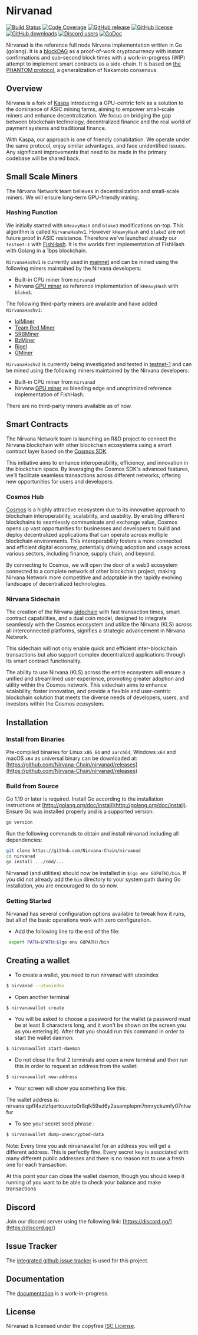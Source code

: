 # Nirvanad

[![Build Status](https://github.com/Nirvana-Chain/nirvanad/actions/workflows/tests.yaml/badge.svg)](https://github.com/Nirvana-Chain/nirvanad/actions/workflows/tests.yaml)
[![Code Coverage](https://codecov.io/gh/Nirvana-Chain/nirvanad/graph/badge.svg)](https://codecov.io/gh/Nirvana-Chain/nirvanad)
[![GitHub release](https://img.shields.io/github/v/release/Nirvana-Chain/nirvanad.svg)](https://github.com/Nirvana-Chain/nirvanad/releases)
[![GitHub license](https://img.shields.io/github/license/Nirvana-Chain/nirvanad.svg)](https://github.com/Nirvana-Chain/nirvanad/blob/master/LICENSE)
[![GitHub downloads](https://img.shields.io/github/downloads/Nirvana-Chain/nirvanad/total.svg)](https://github.com/Nirvana-Chain/nirvanad/releases)
[![Discord users](https://img.shields.io/discord/1169939685280337930.svg)](https://discord.gg/ZPZRvgMJDT)
[![GoDoc](https://img.shields.io/badge/godoc-reference-blue.svg)](http://godoc.org/github.com/Nirvana-Chain/nirvanad/)

Nirvanad is the reference full node Nirvana implementation written in
Go (golang). It is a [blockDAG](https://en.wikipedia.org/wiki/Directed_acyclic_graph)
as a proof-of-work cryptocurrency with instant confirmations and
sub-second block times with a work-in-progress (WIP) attempt to
implement smart contracts as a side-chain. It is based on
[the PHANTOM protocol](https://eprint.iacr.org/2018/104.pdf), a
generalization of Nakamoto consensus.

## Overview

Nirvana is a fork of [Kaspa](https://github.com/kaspanet/kaspad)
introducing a GPU-centric fork as a solution to the dominance of ASIC
mining farms, aiming to empower small-scale miners and enhance
decentralization. We focus on bridging the gap between blockchain
technology, decentralized finance and the real world of payment systems
and traditional finance.

With Kaspa, our approach is one of friendly cohabitation. We operate
under the same protocol, enjoy similar advantages, and face
unidentified issues. Any significant improvements that need to be made
in the primary codebase will be shared back.

## Small Scale Miners

The Nirvana Network team believes in decentralization and small-scale
miners. We will ensure long-term GPU-friendly mining.

### Hashing Function

We initially started with `kHeavyHash` and `blake3` modifications
on-top. This algorithm is called `NirvanaHashv1`. However `kHeavyHash`
and `blake3` are not future proof in ASIC resistence. Therefore we've
launched already our `testnet-1` with [FishHash](https://github.com/iron-fish/fish-hash/blob/main/FishHash.pdf).
It is the worlds first implementation of FishHash with Golang in a
1bps blockchain.

`NirvanaHashv1` is currently used in [mainnet](https://github.com/Nirvana-Chain/nirvanad/releases/tag/v1.1.0)
and can be mined using the following miners maintained by the Nirvana
developers:

* Built-in CPU miner from `nirvanad`
* Nirvana [GPU miner](https://github.com/Nirvana-Chain/nirvana-miner) as reference implementation of `kHeavyHash` with `blake3`.

The following third-party miners are available and have added
`NirvanaHashv1`:

* [lolMiner](https://github.com/Lolliedieb/lolMiner-releases)
* [Team Red Miner](https://github.com/todxx/teamredminer)
* [SRBMiner](https://github.com/doktor83/SRBMiner-Multi)
* [BzMiner](https://github.com/bzminer/bzminer)
* [Rigel](https://github.com/rigelminer/rigel)
* [GMiner](https://github.com/develsoftware/GMinerRelease)

`NirvanaHashv2` is currently being investigated and tested in [testnet-1](https://github.com/Nirvana-Chain/nirvanad/releases/tag/v2.0.0-testnet-1-fishhash)
and can be mined using the following miners maintained by the Nirvana
developers:

* Built-in CPU miner from `nirvanad`
* Nirvana [GPU miner](https://github.com/wam-rd/nirvana-miner/releases/tag/v2.0.0-alpha) as bleeding edge and unoptimized reference implementation of FishHash.

There are no third-party miners available as of now.

## Smart Contracts

The Nirvana Network team is launching an R&D project to connect the
Nirvana blockchain with other blockchain ecosystems using a smart
contract layer based on the [Cosmos SDK](https://v1.cosmos.network/sdk).

This initiative aims to enhance interoperability, efficiency, and
innovation in the blockchain space. By leveraging the Cosmos SDK's
advanced features, we'll facilitate seamless transactions across
different networks, offering new opportunities for users and
developers.

### Cosmos Hub

[Cosmos](https://cosmos.network/) is a highly attractive ecosystem due
to its innovative approach to blockchain interoperability, scalability,
and usability. By enabling different blockchains to seamlessly
communicate and exchange value, Cosmos opens up vast opportunities for
businesses and developers to build and deploy decentralized
applications that can operate across multiple blockchain environments.
This interoperability fosters a more connected and efficient digital
economy, potentially driving adoption and usage across various sectors,
including finance, supply chain, and beyond.

By connecting to Cosmos, we will open the door of a web3 ecosystem
connected to a complete network of other blockchain project, making
Nirvana Network more competitive and adaptable in the rapidly evolving
landscape of decentralized technologies.

### Nirvana Sidechain

The creation of the Nirvana [sidechain](https://github.com/john-light/sidechains)
with fast transaction times, smart contract capabilities, and a dual
coin model, designed to integrate seamlessly with the Cosmos ecosystem
and utilize the Nirvana (KLS) across all interconnected platforms,
signifies a strategic advancement in Nirvana Network.

This sidechain will not only enable quick and efficient
inter-blockchain transactions but also support complex decentralized
applications through its smart contract functionality.

The ability to use Nirvana (KLS) across the entire ecosystem will
ensure a unified and streamlined user experience, promoting greater
adoption and utility within the Cosmos network. This sidechain aims
to enhance scalability, foster innovation, and provide a flexible and
user-centric blockchain solution that meets the diverse needs of
developers, users, and investors within the Cosmos ecosystem.

## Installation

### Install from Binaries

Pre-compiled binaries for Linux `x86_64` and `aarch64`, Windows `x64`
and macOS `x64` as universal binary can be downloaded at: [https://github.com/Nirvana-Chain/nirvanad/releases](https://github.com/Nirvana-Chain/nirvanad/releases)

### Build from Source

Go 1.19 or later is required. Install Go according to the installation
instructions at [http://golang.org/doc/install](http://golang.org/doc/install).
Ensure Go was installed properly and is a supported version:

```bash
go version
```

Run the following commands to obtain and install nirvanad including
all dependencies:

```bash
git clone https://github.com/Nirvana-Chain/nirvanad
cd nirvanad
go install . ./cmd/...
```

Nirvanad (and utilities) should now be installed in
`$(go env GOPATH)/bin`. If you did not already add the `bin` directory
to your system path during Go installation, you are encouraged to do
so now.


### Getting Started

Nirvanad has several configuration options available to tweak how it
runs, but all of the basic operations work with zero configuration.

- Add the following line to the end of the file:

```bash
 export PATH=$PATH:$(go env GOPATH)/bin
```

## Creating a wallet

- To create a wallet, you need to run nirvanad with utxoindex

```bash
$ nirvanad --utxoindex
```
- Open another terminal

```bash
$ nirvanawallet create
```

- You will be asked to choose a password for the wallet (a password must be at least 8 characters long, and it won't be shown on the screen you as you entering it). After that you should run this command in order to start the wallet daemon:

```bash
$ nirvanawallet start-daemon
```
- Do not close the first 2 terminals and open a new terminal and then run this in order to request an address from the wallet:

```bash
$ nirvanawallet new-address
```

- Your screen will show you something like this:

The wallet address is:
nirvana:qpff4xzlzfqertcuvztp0r8qlk59sd6y2asamplepm7nmryckumfy07nhwfur

- To see your secret seed phrase :

```bash
$ nirvanawallet dump-unencrypted-data
```

Note: Every time you ask nirvanawallet for an address you will get a different address. This is perfectly fine. Every secret key is associated with many different public addresses and there is no reason not to use a fresh one for each transaction.

At this point your can close the wallet daemon, though you should keep it running of you want to be able to check your balance and make transactions

## Discord

Join our discord server using the following link: [https://discord.gg/](https://discord.gg/)

## Issue Tracker

The [integrated github issue tracker](https://github.com/Nirvana-Chain/nirvanad/issues)
is used for this project.

## Documentation

The [documentation](https://github.com/Nirvana-Chain/docs) is a
work-in-progress.

## License

Nirvanad is licensed under the copyfree [ISC License](https://choosealicense.com/licenses/isc/).
